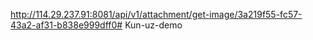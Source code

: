 http://114.29.237.91:8081/api/v1/attachment/get-image/3a219f55-fc57-43a2-af31-b838e999dff0# Kun-uz-demo
